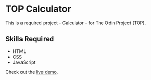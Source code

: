 # TOP Calculator
This is a required project - Calculator - for The Odin Project (TOP).

## Skills Required
- HTML
- CSS
- JavaScript

Check out the [live demo](https://sjdumas.github.io/calculator).

